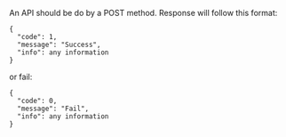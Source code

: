 An API should be do by a POST method.
Response will follow this format:

```
{
  "code": 1,
  "message": "Success",
  "info": any information
}
```

or fail:

```
{
  "code": 0,
  "message": "Fail",
  "info": any information
}
```
